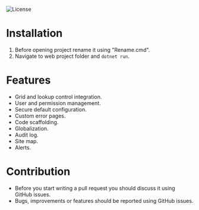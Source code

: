 ![License](https://img.shields.io/badge/license-MIT-green.svg?style=plastic)

# Installation
1. Before opening project rename it using "Rename.cmd".
2. Navigate to web project folder and `dotnet run`.

# Features
- Grid and lookup control integration.
- User and permission management.
- Secure default configuration.
- Custom error pages.
- Code scaffolding.
- Globalization.
- Audit log.
- Site map.
- Alerts.

# Contribution
- Before you start writing a pull request you should discuss it using GitHub issues.
- Bugs, improvements or features should be reported using GitHub issues.
